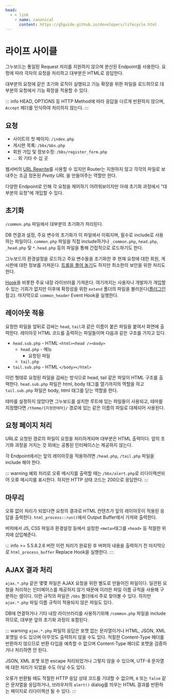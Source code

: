 ```yaml
---
head:
  - - link
    - name: canonical
      content: https://g5guide.github.io/developers/lifecycle.html
---
```

# 라이프 사이클

그누보드는 통일된 Request 처리를 지원하지 않으며 분산된 Endpoint를 사용한다. 요청에 따라 각자의 요청을 처리하고 대부분은 HTML로 응답한다.

대부분의 요청에 같은 초기화 로직이 실행되고 기능 확장을 위한 파일을 로드하므로 대부분의 요청에서 기능 확장을 적용할 수 있다.

::: info
HEAD, OPTIONS 등 HTTP Method에 따라 응답을 다르게 반환하지 않으며, `Accept` 헤더를 인식하여 처리하지 않는다.
:::

## 요청

- 사이트의 첫 페이지: `/index.php`
- 게시판 목록: `/bbs/bbs.php`
- 회원 가입 및 정보수정: `/bbs/register_form.php`
- ... 외 기타 수 십 곳

웹서버의 [URL Rewrite](/developers/path_and_url)를 사용할 수 있지만 Router는 지원하지 않고 각각의 파일로 보내주는 조금 정돈된 _Pretty URL_ 을 만들어주는 역할만 한다.

다양한 Endpoint로 인해 각 요청을 제어하기 어려워보이지만 아래 초기화 과정에서 "대부분의 요청"에 개입할 수 있다.

## 초기화

`/common.php` 파일에서 대부분의 초기화가 처리된다.

DB 연결과 설정, 주요 변수의 초기화가 이 파일에서 이뤄지며, 필수로 include로 사용하는 파일이다. `common.php` 파일을 직접 include하거나 `_common.php`, `head.php`, `_head.php` 및 `*.head.php` 등의 파일을 통해 간접적으로 로드하기도 한다.

그누보드의 환경설정을 로드하고 주요 변수들을 초기화한 후 현재 요청에 대한 회원, 게시판에 대한 정보를 가져온다. [트롤을 풀어 놓기](/developers/polluted_variables)도 하지만 최소한의 보안을 위한 처리도 한다.

[Hook](/developers/hook)을 비롯한 주요 내장 라이브러를 가져온다. 여기까지는 사용자나 개발자가 개입할 수 있는 기회가 없지만 이후에 확장성을 위한 `extend` 폴더의 파일을 불러온다([플러그인](/developers/make_plugin) 참고). 마지막으로 `common_header` Event Hook을 실행한다.

## 레이아웃 적용

요청한 파일을 앞뒤로 감싸는 `head`, `tail`과 같은 이름이 붙은 파일을 붙여서 화면에 출력한다. 레이아웃 HTML 코드를 출력하는 파일들이며 다음과 같은 구조를 가지고 있다.

- `head.sub.php` - HTML `<html><head /><body>`
  - `head.php` - 메뉴
    - 요청된 파일
  - `tail.php`
- `tail.sub.php` - HTML `</body></html>`

이런 형태로 요청된 파일을 감싸는 방식으로 head, tail 같은 파일이 HTML 구조를 출력한다. `head.sub.php` 파일은 html, body 태그를 열기까지의 역할을 하고 `tail.sub.php` 파일은 body, html 태그를 닫는 역할을 한다.

테마를 설정하지 않았다면 그누보드를 설치한 루트에 있는 파일들이 사용되고, 테마를 지정했다면 `/theme/{지정한테마}/` 경로에 있는 같은 이름의 파일로 대체되어 사용된다.

## 요청 페이지 처리

URL로 요청된 경로의 파일이 요청을 처리하게되며 대부분은 HTML 출력이다.
앞의 초기화 과정을 거치는 것 외에는 공통된 인터페이스는 제공하지 않는다.

각 Endpoint에서는 앞의 레이아웃을 적용하려면 `/head.php`, `/tail.php` 파일을 include 해야 한다.

::: warning
예외 처리로 오류 메시지를 출력할 때는 `/bbs/alert.php`로 리다이렉션되어 오류 메시지를 표시한다.
하지만 HTTP 상태 코드는 200으로 응답한다.
:::

## 마무리

오류 없이 처리가 되었다면 요청의 결과로 HTML 컨텐츠가 앞의 레이아웃이 적용된 응답을 출력한다. `html_process::run()`에서 Output Buffer에서 가져와 출력한다.

버퍼에서 JS, CSS 파일과 환경설정 등에서 설정한 `<meta>`태그를 `<head>` 등 적절한 위치에 삽입해준다.

::: info >= 5.5.8.2.6 버전
이런 처리가 완료된 후 버퍼의 내용을 출력하기 전 마지막으로 `html_process_buffer` Replace Hook을 실행한다.
:::

## AJAX 결과 처리

`ajax.*.php` 같은 몇몇 파일은 AJAX 요청을 위한 별도로 만들어진 파일이다. 일관된 요청을 처리하는 인터페이스를 제공하지 않기 때문에 이러한 파일 이름 규칙을 사용해 구분하는 셈이다. 이런 규칙의 파일은 `/bbs` 폴더에서 주로 찾아볼 수 있다. 하지만 `ajax.*.php` 파일 이름 규칙이 적용되지 않은 파일도 있다.

DB에 연결하거나 기타 내장 라이브러리를 사용하기위해 `/common.php` 파일을 include 하므로, 대부분 앞의 초기화 과정이 포함된다.

::: warning
`ajax.*.php` 파일의 응답은 포맷 없는 문자열이거나 HTML, JSON, XML 포맷일 수도 있으며 아무것도 출력하지 않을 수도 있다. 적절한 Content-Type 헤더를 반환하지 않으므로 반환 타입을 예측할 수 없으며 Content-Type 헤더로 포맷을 검증하거나 처리하면 안 된다.

JSON, XML 포맷 또한 escape 처리되었거나 그렇지 않을 수 있으며, UTF-8 문자열에 대한 처리가 되었을 수도 아닐 수도 있다.

오류가 반환될 때도 적절한 HTTP 응답 상태 코드를 기대할 수 없으며, `0` 또는 `false` 같은 문자열을 응답하거나, 브라우저의 `alert()` dialog를 띄우는 HTML 결과를 반환하는 페이지로 리다이렉션 될 수 있다.
:::
